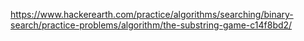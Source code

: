 https://www.hackerearth.com/practice/algorithms/searching/binary-search/practice-problems/algorithm/the-substring-game-c14f8bd2/
